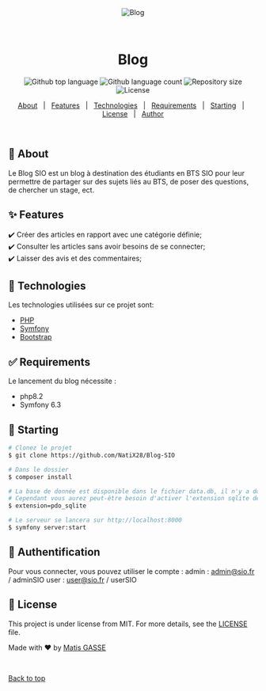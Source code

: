 <div align="center" id="top"> 
  <img src="./.github/app.gif" alt="Blog" />

  &#xa0;

  <!-- <a href="https://blog.netlify.app">Demo</a> -->
</div>

<h1 align="center">Blog</h1>

<p align="center">
  <img alt="Github top language" src="https://img.shields.io/github/languages/top/NatiX28/blog?color=56BEB8">

  <img alt="Github language count" src="https://img.shields.io/github/languages/count/NatiX28/blog?color=56BEB8">

  <img alt="Repository size" src="https://img.shields.io/github/repo-size/NatiX28/blog?color=56BEB8">

  <img alt="License" src="https://img.shields.io/github/license/NatiX28/blog?color=56BEB8">

  <!-- <img alt="Github issues" src="https://img.shields.io/github/issues/NatiX28/blog?color=56BEB8" /> -->

  <!-- <img alt="Github forks" src="https://img.shields.io/github/forks/NatiX28/blog?color=56BEB8" /> -->

  <!-- <img alt="Github stars" src="https://img.shields.io/github/stars/NatiX28/blog?color=56BEB8" /> -->
</p>

<!-- Status -->

<!-- <h4 align="center"> 
	🚧  Blog 🚀 Under construction...  🚧
</h4> 

<hr> -->

<p align="center">
  <a href="#dart-about">About</a> &#xa0; | &#xa0; 
  <a href="#sparkles-features">Features</a> &#xa0; | &#xa0;
  <a href="#rocket-technologies">Technologies</a> &#xa0; | &#xa0;
  <a href="#white_check_mark-requirements">Requirements</a> &#xa0; | &#xa0;
  <a href="#checkered_flag-starting">Starting</a> &#xa0; | &#xa0;
  <a href="#memo-license">License</a> &#xa0; | &#xa0;
  <a href="https://github.com/NatiX28" target="_blank">Author</a>
</p>

<br>

## :dart: About ##

Le Blog SIO est un blog à destination des étudiants en BTS SIO pour leur permettre de partager sur des sujets liés au BTS, de poser des questions, de chercher un stage, ect.

## :sparkles: Features ##

:heavy_check_mark: Créer des articles en rapport avec une catégorie définie;\
:heavy_check_mark: Consulter les articles sans avoir besoins de se connecter;\
:heavy_check_mark: Laisser des avis et des commentaires;

## :rocket: Technologies ##

Les technologies utilisées sur ce projet sont:

- [PHP](https://www.php.net/)
- [Symfony](https://symfony.com/)
- [Bootstrap](https://getbootstrap.com/)

## :white_check_mark: Requirements ##

Le lancement du blog nécessite : 
- php8.2
- Symfony 6.3 

## :checkered_flag: Starting ##

```bash
# Clonez le projet
$ git clone https://github.com/NatiX28/Blog-SIO

# Dans le dossier
$ composer install

# La base de donnée est disponible dans le fichier data.db, il n'y a donc pas de manipulation nécessaire.
# Cependant vous aurez peut-être besoin d'activer l'extension sqlite de php dans le fichier php.ini
$ extension=pdo_sqlite

# Le serveur se lancera sur http://localhost:8000
$ symfony server:start

```

## 🔑 Authentification ##

Pour vous connecter, vous pouvez utiliser le compte :
	admin : admin@sio.fr / adminSIO
	user : user@sio.fr / userSIO


## :memo: License ##

This project is under license from MIT. For more details, see the [LICENSE](LICENSE.md) file.


Made with :heart: by <a href="https://github.com/NatiX28" target="_blank">Matis GASSE</a>

&#xa0;

<a href="#top">Back to top</a>
